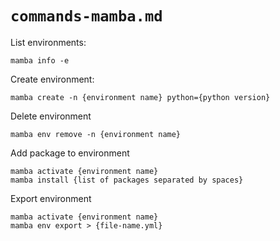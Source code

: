 # `commands-mamba.md`

List environments:

```
mamba info -e
```

Create environment:

```
mamba create -n {environment name} python={python version}
```

Delete environment

```
mamba env remove -n {environment name}
```

Add package to environment

```
mamba activate {environment name}
mamba install {list of packages separated by spaces}
```

Export environment

```
mamba activate {environment name}
mamba env export > {file-name.yml}
```
